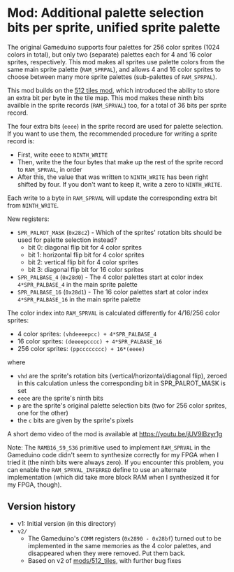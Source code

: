Mod: Additional palette selection bits per sprite, unified sprite palette
=========================================================================
The original Gameduino supports four palettes for 256 color sprites (1024 colors in total), but only two (separate) palettes each for 4 and 16 color sprites, respectively.
This mod makes all sprites use palette colors from the same main sprite palette (`RAM_SPRPAL`), and allows 4 and 16 color sprites to choose between many more sprite palettes (sub-palettes of `RAM_SPRPAL`).

This mod builds on the [512 tiles mod](../512_tiles/), which introduced the ability to store an extra bit per byte in the tile map. This mod makes these ninth bits availble in the sprite records (`RAM_SPRVAL`) too, for a total of 36 bits per sprite record.

The four extra bits (`eeee`) in the sprite record are used for palette selection.
If you want to use them, the recommended procedure for writing a sprite record is:
- First, write eeee to `NINTH_WRITE`
- Then, write the the four bytes that make up the rest of the sprite record to `RAM_SPRVAL`, in order
- After this, the value that was written to `NINTH_WRITE` has been right shifted by four. If you don't want to keep it, write a zero to `NINTH_WRITE`.

Each write to a byte in `RAM_SPRVAL` will update the corresponding extra bit from `NINTH_WRITE`.

New registers:
- `SPR_PALROT_MASK` (`0x28c2`) - Which of the sprites' rotation bits should be used for palette selection instead?
    - bit 0: diagonal flip bit for 4 color sprites
    - bit 1: horizontal flip bit for 4 color sprites
    - bit 2: vertical flip bit for 4 color sprites
    - bit 3: diagonal flip bit for 16 color sprites
- `SPR_PALBASE_4` (`0x28d0`) - The 4 color palettes start at color index `4*SPR_PALBASE_4` in the main sprite palette
- `SPR_PALBASE_16` (`0x28d1`) - The 16 color palettes start at color index `4*SPR_PALBASE_16` in the main sprite palette

The color index into `RAM_SPRVAL` is calculated differently for 4/16/256 color sprites:
- 4 color sprites: `(vhdeeeepcc) + 4*SPR_PALBASE_4`
- 16 color sprites: `(deeeepcccc) + 4*SPR_PALBASE_16`
- 256 color sprites: `(ppcccccccc) + 16*(eeee)`

where
- `vhd` are the sprite's rotation bits (vertical/horizontal/diagonal flip), zeroed in this calculation unless the corresponding bit in SPR_PALROT_MASK is set
- `eeee` are the sprite's ninth bits
- `p` are the sprite's original palette selection bits (two for 256 color sprites, one for the other)
- the `c` bits are given by the sprite's pixels

A short demo video of the mod is available at https://youtu.be/jUV9lBzyr1g

Note: The `RAMB16_S9_S36` primitive used to implement `RAM_SPRVAL` in the Gameduino code didn't seem to synthesize correctly for my FPGA when I tried it (the ninth bits were always zero). If you encounter this problem, you can enable the `RAM_SPRVAL_INFERRED` define to use an alternate implementation (which did take more block RAM when I synthesized it for my FPGA, though).

Version history
---------------
- v1: Initial version (in this directory)
- `v2/`
    - The Gameduino's `COMM` registers (`0x2890 - 0x28bf`) turned out to be implemented in the same memories as the 4 color palettes,
      and disappeared when they were removed. Put them back.
    - Based on v2 of [mods/512_tiles](../512_tiles), with further bug fixes
